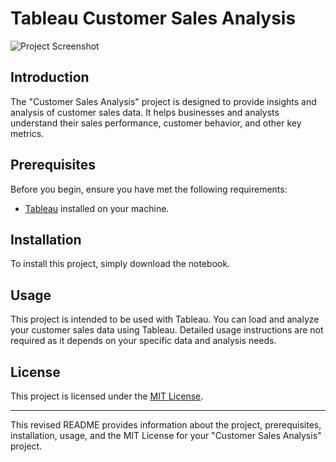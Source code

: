 
# Tableau Customer Sales Analysis

![Project Screenshot](https://github.com/ameyagidh/CustomerSales/assets/65457905/7a1c0ed5-0cfa-4c93-bb87-8096728e110f)

## Introduction

The "Customer Sales Analysis" project is designed to provide insights and analysis of customer sales data. It helps businesses and analysts understand their sales performance, customer behavior, and other key metrics.

## Prerequisites

Before you begin, ensure you have met the following requirements:

- [Tableau](https://www.tableau.com/) installed on your machine.

## Installation

To install this project, simply download the notebook.

## Usage

This project is intended to be used with Tableau. You can load and analyze your customer sales data using Tableau. Detailed usage instructions are not required as it depends on your specific data and analysis needs.

## License

This project is licensed under the [MIT License](LICENSE).

---

This revised README provides information about the project, prerequisites, installation, usage, and the MIT License for your "Customer Sales Analysis" project.
